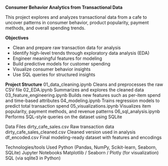 **Consumer Behavior Analytics from Transactional Data**

This project explores and analyzes transactional data from a cafe to uncover patterns in consumer behavior, product popularity, payment methods, and overall spending trends.

**Objectives**
- Clean and prepare raw transaction data for analysis
- Identify high-level trends through exploratory data analysis (EDA)
- Engineer meaningful features for modeling
- Build predictive models for customer spending
- Visualize consumer behavior insights
- Use SQL queries for structured insights

**Project Structure**
01_data_cleaning.ipynb	Cleans and preprocesses the raw CSV file
02_EDA.ipynb	Summarizes and explores the cleaned data
03_feature_engineering.ipynb	Builds new features such as per-item spend and time-based attributes
04_modeling.ipynb	Trains regression models to predict total transaction spend
05_visualizations.ipynb	Visualizes item popularity, payment methods, and revenue patterns
06_sql_analysis.ipynb	Performs SQL-style queries on the dataset using SQLite

Data Files
dirty_cafe_sales.csv	Raw transaction data
dirty_cafe_sales_cleaned.csv	Cleaned version used in analysis
df_encoded.csv	Final modeling-ready dataset with features and encodings

Technologies/tools Used
Python (Pandas, NumPy, Scikit-learn, Seaborn, SQLite)
Jupyter Notebooks
Matplotlib / Seaborn / Plotly (for visualization)
SQL (via sqlite3 in Python)
